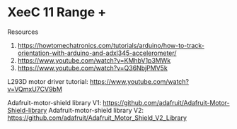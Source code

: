 # XeeC 11 Range +

Resources

1. https://howtomechatronics.com/tutorials/arduino/how-to-track-orientation-with-arduino-and-adxl345-accelerometer/
2. https://www.youtube.com/watch?v=KMhbV1p3MWk
3. https://www.youtube.com/watch?v=Q36NbjPMV5k

L293D motor driver tutorial: https://www.youtube.com/watch?v=VQmxU7CV9bM

Adafruit-motor-shield library V1: https://github.com/adafruit/Adafruit-Motor-Shield-library
Adafruit-motor-shield library V2: https://github.com/adafruit/Adafruit_Motor_Shield_V2_Library
